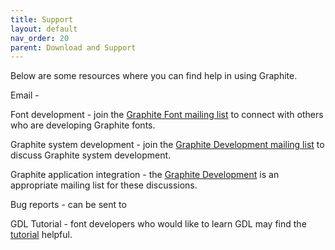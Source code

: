 ```yaml
---
title: Support
layout: default
nav_order: 20
parent: Download and Support
---
```


Below are some resources where you can find help in using Graphite.

Email - [](mailto:graphite_intl@sil.org)

Font development - join the [Graphite Font mailing list](https://lists.sourceforge.net/lists/listinfo/silgraphite-fonts) to connect with others who are developing Graphite fonts.

Graphite system development - join the [Graphite Development mailing list](https://lists.sourceforge.net/lists/listinfo/silgraphite-devel) to discuss Graphite system development.

Graphite application integration - the [Graphite Development](https://lists.sourceforge.net/lists/listinfo/silgraphite-devel) is an appropriate mailing list for these discussions.

Bug reports - can be sent to [](https://github.com/silnrsi/graphite/issues)

GDL Tutorial - font developers who would like to learn GDL may find the [tutorial](graide_tutorial) helpful.